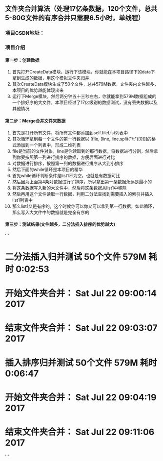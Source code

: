## 文件夹合并算法（处理17亿条数据，120个文件，总共5-80G文件的有序合并只需要6.5小时，单线程）
### 项目CSDN地址：

### 项目介绍
#### 第一步：创建数据
1. 首先打开CreateData模块，运行下该模块，你就能在本项目路径下的data下拿到生成的数据，用这个模拟文件夹归并
2. 其次CreateData模块生成了50个文件，总共579M数据，文件夹内文件越多，本项目的优势越能体现出来
3. 运行下Merge模块，然后两分钟五十三秒左右，你就能拿到579M数据组成的一个排好序的大文件，本项目经过了17亿级别的数据测试，没有丢失数据以及其他情况

#### 第二步：Merge合并文件夹数据
1. 首先是打开所有文件，将所有文件都添加到self.fileList列表中
2. 其次循环拿到每一个文件的第一行数据以 [file, [line, line.split("\t")[0]]]的格式添加到一个列表中，形成二维列表
3. file是当前的文件对象，line是你读取到的那行数据，将数据进行分割，然后拿到你要按照第一列进行排序的数据，方便后面进行对比
4. 对数据进行排序，按照第一列的数据进行排序从大到小排序
5. 然后下面的while循环是本项目的精华
6. 首先while循环判断条件是list1不为空，也就是有数据可比
7. 然后因为上面第4条对数据进行了排序，所以拿出第一条数据永远是最小的
8. 将这条数据写入新的大文件中，然后将这条数据从list1中移除
9. 然后再用这个文件读取一行数据，利用二分法查找到需要插入的索引并插入list1列表中
10. 那么list1又是有序的，这个时候你可以你又可以拿到第一行数据，如此循环，那么写入大文件中的数据就是完全有序的

#### 第三步：测试结果(文件越多，二分法插入排序的优势越大)
'''
# 二分法插入归并测试  50个文件 579M  耗时 0:02:53
# 开始文件夹合并： Sat Jul 22 09:00:14 2017
# 结束文件夹合并： Sat Jul 22 09:03:07 2017

# 插入排序归并测试  50个文件 579M  耗时 0:06:47
# 开始文件夹合并： Sat Jul 22 09:04:19 2017
# 结束文件夹合并： Sat Jul 22 09:11:06 2017
'''